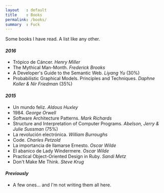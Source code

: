 ```yaml
---
layout   : default
title    : Books
permalink: /books/
summary  : Fuck
---
```


Some books I have read. A list like any other.

#### *2016*

- Trópico de Cáncer. *Henry Miller*
- The Mythical Man-Month. *Frederick Brooks*
- A Developer's Guide to the Semantic Web. *Liyang Yu* (30%)
- Probabilistic Graphical Models. Principles and Techniques. *Daphne Koller & Nir Friedman* (35%)

#### *2015*

- Un mundo feliz. *Aldous Huxley*
- 1984\. *George Orwell*
- Software Architecture Patterns. *Mark Richards*
- Structure and Interpretation of Computer Programs. *Abelson, Jerry & Julie Sussman* (75%)
- La revolución electrónica. *William Burroughs*
- Code. *Charles Petzold*
- La importancia de llamarse Ernesto. *Oscar Wilde*
- El abanico de Lady Windermere. *Oscar Wilde*
- Practical Object-Oriented Design in Ruby. *Sandi Metz*
- Don't Make Me Think. *Steve Krug*

#### *Previously*

- A few ones... and I'm not writing them all here.
